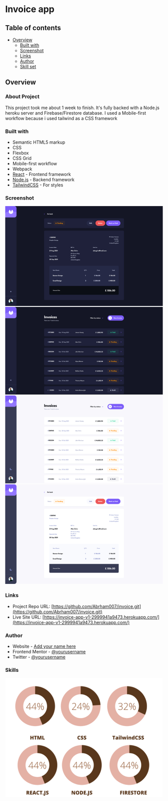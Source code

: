 # Invoice app

## Table of contents

- [Overview](#overview)
  - [Built with](#built-with)
  - [Screenshot](#screenshot)
  - [Links](#links)
  - [Author](#author)
  - [Skill set](#skill-set)

## Overview

### About Project

This project took me about 1 week to finish. It's fully backed with a Node.js heroku server and Firebase/Firestore database. I used a Mobile-first workflow because i used tailwind as a CSS framework

### Built with

- Semantic HTML5 markup
- CSS
- Flexbox
- CSS Grid
- Mobile-first workflow
- Webpack
- [React](https://reactjs.org/) - Frontend framework
- [Node.js](https://nodejs.org/) - Backend framework
- [TailwindCSS](https://tailwindcss.com//) - For styles

### Screenshot

![Desktop-View Invoice[Dark]](./screenshots/screenshot-1.jpg)
![Desktop-Invoice[Dark]](./screenshots/screenshot-2.jpg)
![Desktop-Invoice](./screenshots/screenshot-3.jpg)
![Desktop-View Invoice](./screenshots/screenshot-4.jpg)

### Links

- Project Repo URL: [https://github.com/Abrham007/invoice.git](https://github.com/Abrham007/invoice.git)
- Live Site URL: [https://invoice-app-v1-2999941a9473.herokuapp.com/](https://invoice-app-v1-2999941a9473.herokuapp.com/)

### Author

- Website - [Add your name here](https://www.your-site.com)
- Frontend Mentor - [@yourusername](https://www.frontendmentor.io/profile/yourusername)
- Twitter - [@yourusername](https://www.twitter.com/yourusername)

### Skills

![Skills](./screenshots/skills-set-visauls.png)
